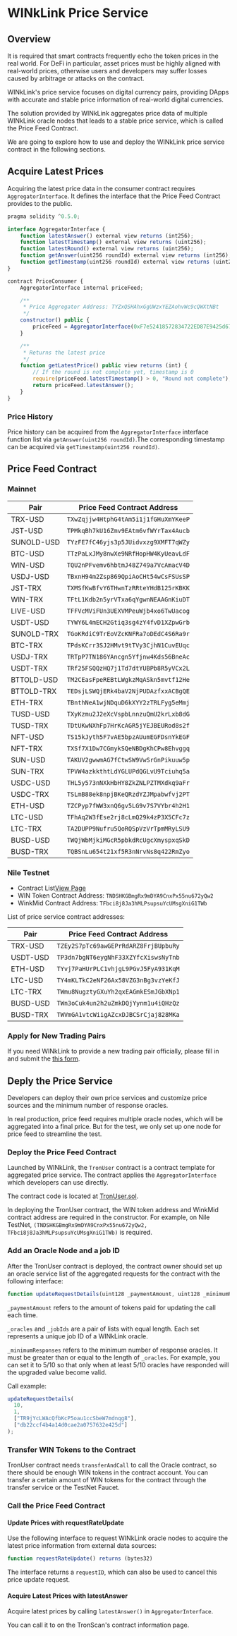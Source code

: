 # WINkLink Price Service

## Overview

It is required that smart contracts frequently echo the token prices in the real world. For DeFi in particular, asset prices must be highly aligned with real-world prices, otherwise users and developers may suffer losses caused by arbitrage or attacks on the contract.

WINkLink's price service focuses on digital currency pairs, providing DApps with accurate and stable price information of real-world digital currencies.

The solution provided by WINkLink aggregates price data of multiple WINkLink oracle nodes that leads to a stable price service, which is called the Price Feed Contract.

We are going to explore how to use and deploy the WINkLink price service contract in the following sections.

## Acquire Latest Prices

Acquiring the latest price data in the consumer contract requires `AggregatorInterface`. It defines the interface that the Price Feed Contract provides to the public.

```js
pragma solidity ^0.5.0;

interface AggregatorInterface {
    function latestAnswer() external view returns (int256);
    function latestTimestamp() external view returns (uint256);
    function latestRound() external view returns (uint256);
    function getAnswer(uint256 roundId) external view returns (int256);
    function getTimestamp(uint256 roundId) external view returns (uint256);
}

contract PriceConsumer {
    AggregatorInterface internal priceFeed;

    /**
     * Price Aggregator Address: TYZxQSHAhxGgUWzxYEZAohvWc9cQWXtNBt
     */
    constructor() public {
        priceFeed = AggregatorInterface(0xF7e52418572834722ED87E9425d673FEdBD55a0e);
    }

    /**
     * Returns the latest price
     */
    function getLatestPrice() public view returns (int) {
        // If the round is not complete yet, timestamp is 0
        require(priceFeed.latestTimestamp() > 0, "Round not complete");
        return priceFeed.latestAnswer();
    }
}
```

### Price History

Price history can be acquired from the `AggregatorInterface` interface function list via `getAnswer(uint256 roundId)`.The corresponding timestamp can be acquired via `getTimestamp(uint256 roundId)`.

## Price Feed Contract

### Mainnet

| Pair       | Price Feed Contract Address            |
|------------|----------------------------------------|
| TRX-USD    | `TXwZqjjw4HtphG4tAm5i1j1fGHuXmYKeeP`   |
| JST-USD    | `TPMkqBh7kU16Zmv9EAtm6vfWYrTax4Aucb`   |
| SUNOLD-USD | `TYzFE7fC46yjs3p5JUidvxzg9XMFT7qWZy`   |
| BTC-USD    | `TTzPaLxJMy8nwXe9NRfHopHW4KyUeavLdF`   |
| WIN-USD    | `TQU2nPFvemv6hbtmJ48Z749a7VcAmacV4D`   |
| USDJ-USD   | `TBxnH94m2Zsp869QpiAoCHt54wCsFSUsSP`   |
| JST-TRX    | `TXMSfKwBfvY6THwnTzRRteYHdB125rKBKK`   |
| WIN-TRX    | `TFtL1Kdb2n5yrVTxa6qYgwnNEAAGnKiuDT`   |
| LIVE-USD   | `TFFVcMViFUn3UEXVMPeuWjb4xo6TwUacog`   |
| USDT-USD   | `TYWY6L4mECH2Gtiq3sg4zY4fvD1XZpwGrb`   |
| SUNOLD-TRX | `TGoKRdiC9TrEoVZcKNFRa7oDEdC4S6Ra9r`   |
| BTC-TRX    | `TPdsKCrr3SJ2HMvt9tTVy3CjhN1CuvEUqc`   |
| USDJ-TRX   | `TRTpP7TN186YAncgn5Yfjnw4Kds56BneAc`   |
| USDT-TRX   | `TRf25FSQQzHQ7j1Td7dtYUBPb8R5yVCx2L`   |
| BTTOLD-USD | `TM2CEasFpeREBtLWgkzMqASkn5mvtf12He`   |
| BTTOLD-TRX | `TEDsjLSWQjERk4baV2NjPUDAzfxxACBgQE`   |
| ETH-TRX    | `TBnthNeA1wjNDquD6kXYY2zTRLFyg5eMmj`   |
| TUSD-USD   | `TXyKzmu2J2eXcVspbLnnzuQmU2krLxb8dG`   |
| TUSD-TRX   | `TDtUKwNXhFp7HrKcAGR5jYEJBEURod8s2f`   |
| NFT-USD    | `TS15kJyth5F7vAE5bpzAUumEGFDsnYkEGF`   |
| NFT-TRX    | `TXSf7X1Dw7CGmykSQeNBDgKhCPw8Ehvggq`   |
| SUN-USD    | `TAKUV2gwwmAG7fCtwSW9VwSrGnPikuuw5p`   |
| SUN-TRX    | `TPVW4azkkthtLdYGLUPdQGLvU9Tciuhq5a`   |
| USDC-USD   | `THL5y573nNXkHbHY8ZkZNLPZTMXdkq9aFr`   |
| USDC-TRX   | `TSLmB88ek8npjBKeQRzdYZJMpabwfvj2PT`   |
| ETH-USD    | `TZCPyp7fWW3xnQ6gv5LG9v7S7VYbr4h2H1`   |
| LTC-USD    | `TFhAq2W3fEse2rj8cLmQ29k4zP3X5CFc7z`   |
| LTC-TRX    | `TA2DUPP9Nufru5QoRQSpVzVrTpmMRyLSU9`   |
| BUSD-USD   | `TWQjWbMjkiMGcR5pbkdRcUgcXmyspxqSkD`   |
| BUSD-TRX   | `TQBSnLu654t21xf5R3nNrvNs8q422RmZyo`   |

### Nile Testnet

- Contract List[View Page](http://47.252.73.5:3300/#/solutions)
- WIN    Token Contract Address: `TNDSHKGBmgRx9mDYA9CnxPx55nu672yQw2`
- WinkMid Contract Address: `TFbci8j8Ja3hMLPsupsuYcUMsgXniG1TWb`

List of price service contract addresses:

<!-- NOTE: multiline table, auto-formated -->

| Pair      | Price Feed Contract Address          |
|-----------| ------------------------------------ |
| TRX-USD   | `TZEy2S7pTc69awGEPrRdARZ8FrjBUpbuRy` |
| USDT-USD  | `TP3dn7bgNT6eygNhF33XZYfcXiswsNyTnb` |
| ETH-USD   | `TYvj7PaHUrPLC1vhjgL9PGvJ5FyA931KqM` |
| LTC-USD   | `TY4mKLTkC2eNF26Ax58VZG3nBg3vzYeKfJ` |
| LTC-TRX   | `TWmu8NugztyGXuYh2qxEAGmkESmJGbXNp1` |
| BUSD-USD | `TWn3oCuk4un2h2uZmkDQjYynm1u4iQHzQz` |
| BUSD-TRX | `TWVmGA1vtcWiigAZcxDJBCSrCjaj828MKa` |

### Apply for New Trading Pairs

If you need WINkLink to provide a new trading pair officially,
please fill in and submit the [this form](https://forms.gle/bSdwYa2mHRjdWCgt6).

## Deply the Price Service

Developers can deploy their own price services and customize price sources and the minimum number of response oracles.

In real production, price feed requires multiple oracle nodes, which will be aggregated into a final price. But for the test, we only set up one node for price feed to streamline the test.

### Deploy the Price Feed Contract

Launched by WINkLink, the `TronUser` contract is a contract template for aggregated price service. The contract applies the `AggregatorInterface` which developers can use directly.

The contract code is located at [TronUser.sol](https://github.com/wink-link/winklink/blob/master/tvm-contracts/v1.0/TronUser.sol).

In deploying the TronUser contract, the WIN token address and WinkMid contract address are required in the constructor. For example, on Nile TestNet,
`(TNDSHKGBmgRx9mDYA9CnxPx55nu672yQw2, TFbci8j8Ja3hMLPsupsuYcUMsgXniG1TWb)` is required.

### Add an Oracle Node and a job ID

After the TronUser contract is deployed, the contract owner should set up an oracle service list of the aggregated requests for the contract with the following interface:

```js
function updateRequestDetails(uint128 _paymentAmount, uint128 _minimumResponses, address[] _oracles, bytes32[] _jobIds)
```

`_paymentAmount` refers to the amount of tokens paid for updating the call each time.

`_oracles` and `_jobIds` are a pair of lists with equal length. Each set represents a unique job ID of a WINkLink oracle.

`_minimumResponses` refers to the minimum number of response oracles. It must be greater than or equal to the length of `_oracles`. For example, you can set it to 5/10 so that only when at least 5/10 oracles have responded will the upgraded value become valid.

Call example:

```js
updateRequestDetails(
  10,
  1,
  ["TR9jYcLWAcQfbKcP5oau1ccSbeW7mdnqg8"],
  ["db22ccf4b4a14d0cae2a0757632e425d"]
);
```

### Transfer WIN Tokens to the Contract

TronUser contract needs `transferAndCall` to call the Oracle contract, so there should be enough WIN tokens in the contract account. You can transfer a certain amount of WIN tokens for the contract through the transfer service or the TestNet Faucet.

### Call the Price Feed Contract

#### Update Prices with requestRateUpdate

Use the following interface to request WINkLink oracle nodes to acquire the latest price information from external data sources:

```js
function requestRateUpdate() returns (bytes32)
```

The interface returns a `requestID`, which can also be used to cancel this price update request.

#### Acquire Latest Prices with latestAnswer

Acquire latest prices by calling `latestAnswer()` in `AggregatorInterface`.

You can call it to on the TronScan's contract information page.
